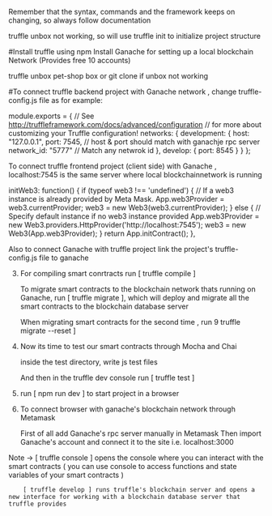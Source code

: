 Remember that the syntax, commands and the framework keeps on changing, so always follow documentation 


truffle unbox not working, so will use truffle init to initialize project structure
 

 

#Install truffle using npm 
   Install Ganache for setting up a local blockchain Network (Provides free 10 accounts) 
    
   truffle unbox pet-shop box or git clone if unbox not working 

#To connect truffle backend project with Ganache network , change truffle-config.js file as for example:

  module.exports = {
  // See <http://truffleframework.com/docs/advanced/configuration>
  // for more about customizing your Truffle configuration!
  networks: {
    development: {
      host: "127.0.0.1",
      port: 7545,         // host & port should match with ganachje rpc server 
      network_id: "5777" // Match any netwrok id
    },
    develop: {
      port: 8545
    }
  }
};

To connect truffle frontend project (client side) with Ganache ,  localhost:7545 is the same server where local blockchainnetwork is running


initWeb3: function() {
    if (typeof web3 !== 'undefined') {
      // If a web3 instance is already provided by Meta Mask.
      App.web3Provider = web3.currentProvider;
      web3 = new Web3(web3.currentProvider);
    } else {
      // Specify default instance if no web3 instance provided
      App.web3Provider = new Web3.providers.HttpProvider('http://localhost:7545');
      web3 = new Web3(App.web3Provider);
    }
    return App.initContract();
  },

Also to connect Ganache with truffle project link the project's truffle-config.js file to ganache 


3) For compiling smart conrtracts run [ truffle compile ]

   To migrate smart contracts to the blockchain network thats running on Ganache, run [ truffle migrate ], which will deploy and migrate  all the smart contracts to the blockchain database server 

   When migrating smart contracts for the second time , run 9 truffle migrate --reset ]
4) Now its time to test our smart contracts through Mocha and Chai 

   inside the test directory, write js test files 

   And then in the truffle dev console run [ truffle test ]

5) run [ npm run dev ] to start project in a browser

  

6) To connect browser with ganache's blockchain network through Metamask 

   First of all add Ganache's rpc server manually in Metamask 
   Then import Ganache's account and connect it to the site i.e. localhost:3000



Note -> [ truffle console ] opens the console where you can interact with the smart contracts ( you can use console to access functions and state variables of your smart contracts )

        [ truffle develop ] runs truffle's blockchain server and opens a new interface for working with a blockchain database server that truffle provides 











